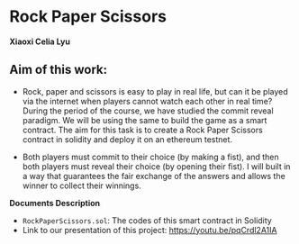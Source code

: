 # Rock Paper Scissors

**Xiaoxi Celia Lyu**

## Aim of this work:

- Rock, paper and scissors is easy to play in real life, but can it be played via the internet when players cannot watch each other in real time? 
During the period of the course, we have studied the commit reveal paradigm. 
We will be using the same to build the game as a smart contract. 
The aim for this task is to create a Rock Paper Scissors contract in solidity and deploy it on an ethereum testnet.

- Both players must commit to their choice (by making a fist), and then both players must reveal their choice (by opening their fist). 
I will built in a way that guarantees the fair exchange of the answers and allows the winner to collect their winnings.

**Documents Description**

- `RockPaperScissors.sol`: The codes of this smart contract in Solidity
- Link to our presentation of this project: https://youtu.be/pqCrdl2A1IA
